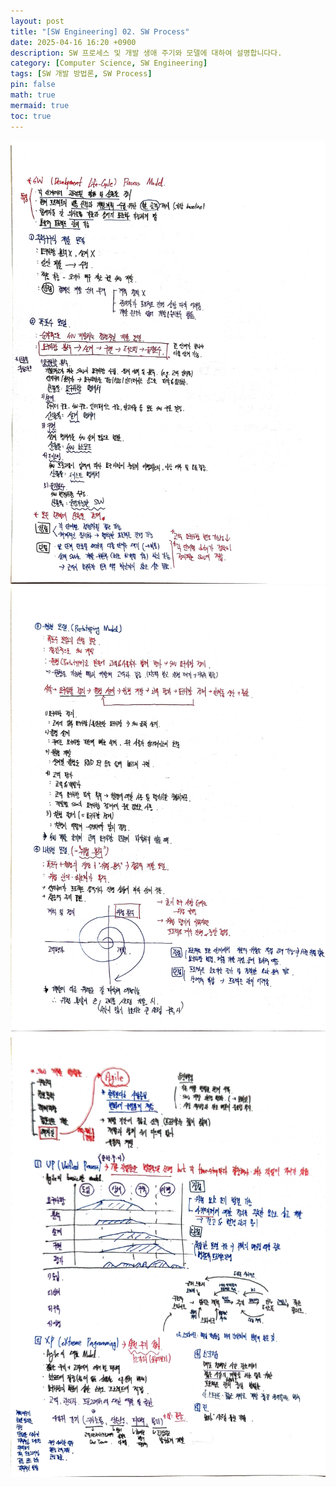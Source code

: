 ```yaml
---
layout: post
title: "[SW Engineering] 02. SW Process"
date: 2025-04-16 16:20 +0900
description: SW 프로세스 및 개발 생애 주기와 모델에 대하여 설명합니다다.
category: [Computer Science, SW Engineering]
tags: [SW 개발 방법론, SW Process]
pin: false
math: true
mermaid: true
toc: true
---  
```


![](/assets/img/contents/SW_Eng/SW_Process_CH2(1).jpg)  
![](/assets/img/contents/SW_Eng/SW_Process_CH2(2).jpg)  
![](/assets/img/contents/SW_Eng/SW_Process_CH2(3).jpg)  